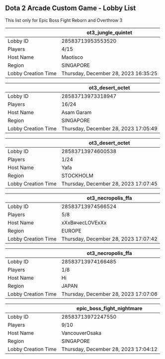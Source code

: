 ## Dota 2 Arcade Custom Game - Lobby List

This list only for Epic Boss Fight Reborn and Overthrow 3

|  | ot3_jungle_quintet |
| ------ | ------ |
| Lobby ID | 28583713953553520 |
| Players | 4/15 |
| Host Name | Maotisco |
| Region | SINGAPORE |
| Lobby Creation Time | Thursday, December 28, 2023 16:35:25 |


|  | ot3_desert_octet |
| ------ | ------ |
| Lobby ID | 28583713973318947 |
| Players | 16/24 |
| Host Name | Asam Garam |
| Region | SINGAPORE |
| Lobby Creation Time | Thursday, December 28, 2023 17:05:49 |


|  | ot3_desert_octet |
| ------ | ------ |
| Lobby ID | 28583713974600538 |
| Players | 1/24 |
| Host Name | Yafa |
| Region | STOCKHOLM |
| Lobby Creation Time | Thursday, December 28, 2023 17:07:45 |


|  | ot3_necropolis_ffa |
| ------ | ------ |
| Lobby ID | 28583713974566524 |
| Players | 5/8 |
| Host Name | xXxВячесLOVExXx |
| Region | EUROPE |
| Lobby Creation Time | Thursday, December 28, 2023 17:07:42 |


|  | ot3_necropolis_ffa |
| ------ | ------ |
| Lobby ID | 28583713974166485 |
| Players | 1/8 |
| Host Name | Hi |
| Region | JAPAN |
| Lobby Creation Time | Thursday, December 28, 2023 17:07:06 |


|  | epic_boss_fight_nightmare |
| ------ | ------ |
| Lobby ID | 28583713972247550 |
| Players | 9/10 |
| Host Name | VancouverOsaka |
| Region | SINGAPORE |
| Lobby Creation Time | Thursday, December 28, 2023 17:04:12 |


